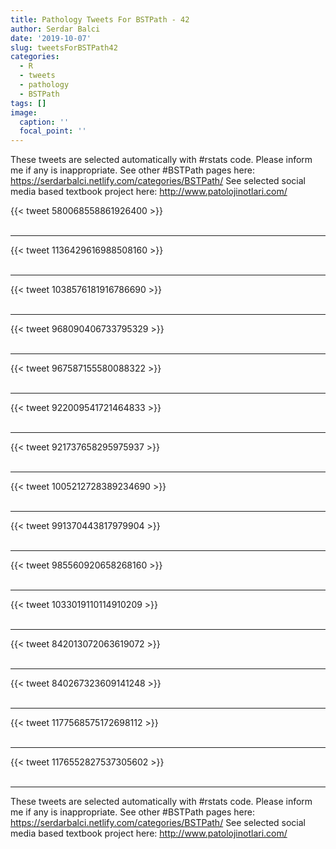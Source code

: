 ```yaml
---
title: Pathology Tweets For BSTPath - 42
author: Serdar Balci
date: '2019-10-07'
slug: tweetsForBSTPath42
categories:
  - R
  - tweets
  - pathology
  - BSTPath
tags: []
image:
  caption: ''
  focal_point: ''
---
```



These tweets are selected automatically with #rstats code. Please inform me if any is inappropriate.
See other #BSTPath pages here: https://serdarbalci.netlify.com/categories/BSTPath/ 
See selected social media based textbook project here: http://www.patolojinotlari.com/

{{< tweet 580068558861926400 >}}
<br>
<br>
<hr>
{{< tweet 1136429616988508160 >}}
<br>
<br>
<hr>
{{< tweet 1038576181916786690 >}}
<br>
<br>
<hr>
{{< tweet 968090406733795329 >}}
<br>
<br>
<hr>
{{< tweet 967587155580088322 >}}
<br>
<br>
<hr>
{{< tweet 922009541721464833 >}}
<br>
<br>
<hr>
{{< tweet 921737658295975937 >}}
<br>
<br>
<hr>
{{< tweet 1005212728389234690 >}}
<br>
<br>
<hr>
{{< tweet 991370443817979904 >}}
<br>
<br>
<hr>
{{< tweet 985560920658268160 >}}
<br>
<br>
<hr>
{{< tweet 1033019110114910209 >}}
<br>
<br>
<hr>
{{< tweet 842013072063619072 >}}
<br>
<br>
<hr>
{{< tweet 840267323609141248 >}}
<br>
<br>
<hr>
{{< tweet 1177568575172698112 >}}
<br>
<br>
<hr>
{{< tweet 1176552827537305602 >}}
<br>
<br>
<hr>


These tweets are selected automatically with #rstats code. Please inform me if any is inappropriate.
See other #BSTPath pages here: https://serdarbalci.netlify.com/categories/BSTPath/ 
See selected social media based textbook project here: http://www.patolojinotlari.com/
